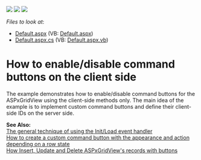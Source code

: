 <!-- default badges list -->
![](https://img.shields.io/endpoint?url=https://codecentral.devexpress.com/api/v1/VersionRange/128539980/10.1.5%2B)
[![](https://img.shields.io/badge/Open_in_DevExpress_Support_Center-FF7200?style=flat-square&logo=DevExpress&logoColor=white)](https://supportcenter.devexpress.com/ticket/details/E2345)
[![](https://img.shields.io/badge/📖_How_to_use_DevExpress_Examples-e9f6fc?style=flat-square)](https://docs.devexpress.com/GeneralInformation/403183)
<!-- default badges end -->
<!-- default file list -->
*Files to look at*:

* [Default.aspx](./CS/WebSite/Default.aspx) (VB: [Default.aspx](./VB/WebSite/Default.aspx))
* [Default.aspx.cs](./CS/WebSite/Default.aspx.cs) (VB: [Default.aspx.vb](./VB/WebSite/Default.aspx.vb))
<!-- default file list end -->
# How to enable/disable command buttons on the client side


<p>The example demonstrates how to enable/disable command buttons for the ASPxGridView using the client-side methods only. The main idea of the example is to implement custom command buttons and define their client-side IDs on the server side.</p><p><strong>See Also:</strong><br />
<a href="https://www.devexpress.com/Support/Center/p/K18282">The general technique of using the Init/Load event handler</a><br />
<a href="https://www.devexpress.com/Support/Center/p/E1246">How to create a custom command button with the appearance and action depending on a row state</a><br />
<a href="https://www.devexpress.com/Support/Center/p/E1522">How Insert, Update and Delete ASPxGridView's records with buttons</a></p>

<br/>


